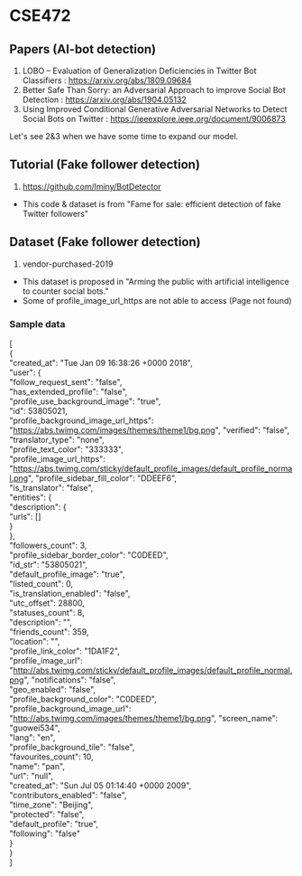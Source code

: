 # CSE472

## Papers (AI-bot detection)

1. LOBO – Evaluation of Generalization Deficiencies in Twitter Bot Classifiers : https://arxiv.org/abs/1809.09684
2. Better Safe Than Sorry: an Adversarial Approach to improve Social Bot Detection : https://arxiv.org/abs/1904.05132
3. Using Improved Conditional Generative Adversarial Networks to Detect Social Bots on Twitter : https://ieeexplore.ieee.org/document/9006873

Let's see 2&3 when we have some time to expand our model.

## Tutorial (Fake follower detection)
1. https://github.com/lminy/BotDetector
+ This code & dataset is from "Fame for sale: efficient detection of fake Twitter followers"

## Dataset (Fake follower detection)
1. vendor-purchased-2019
+ This dataset is proposed in "Arming the public with artificial intelligence to counter social bots."
+ Some of profile_image_url_https are not able to access (Page not found)

### Sample data
[                                                                               
    {                                                                           
        "created_at": "Tue Jan 09 16:38:26 +0000 2018",                         
        "user": {                                                               
            "follow_request_sent": "false",                                     
            "has_extended_profile": "false",                                    
            "profile_use_background_image": "true",                             
            "id": 53805021,                                                     
            "profile_background_image_url_https": "https://abs.twimg.com/images/themes/theme1/bg.png",
            "verified": "false",                                                
            "translator_type": "none",                                          
            "profile_text_color": "333333",                                     
            "profile_image_url_https": "https://abs.twimg.com/sticky/default_profile_images/default_profile_normal.png",
            "profile_sidebar_fill_color": "DDEEF6",                             
            "is_translator": "false",                                           
            "entities": {                                                       
                "description": {                                                
                    "urls": []                                                  
                }                                                               
            },                                                                  
            "followers_count": 3,                                               
            "profile_sidebar_border_color": "C0DEED",                           
            "id_str": "53805021",                                               
            "default_profile_image": "true",                                    
            "listed_count": 0,                                                  
            "is_translation_enabled": "false",                                  
            "utc_offset": 28800,                                                
            "statuses_count": 8,                                                
            "description": "",                                                  
            "friends_count": 359,                                               
            "location": "",                                                     
            "profile_link_color": "1DA1F2",                                     
            "profile_image_url": "http://abs.twimg.com/sticky/default_profile_images/default_profile_normal.png",
            "notifications": "false",                                           
            "geo_enabled": "false",                                             
            "profile_background_color": "C0DEED",                               
            "profile_background_image_url": "http://abs.twimg.com/images/themes/theme1/bg.png",
            "screen_name": "guowei534",                                         
            "lang": "en",                                                       
            "profile_background_tile": "false",                                 
            "favourites_count": 10,                                             
            "name": "pan",                                                      
            "url": "null",                                                      
            "created_at": "Sun Jul 05 01:14:40 +0000 2009",                     
            "contributors_enabled": "false",                                    
            "time_zone": "Beijing",                                             
            "protected": "false",                                               
            "default_profile": "true",                                          
            "following": "false"                                                
        }                                                                       
    }                                                                           
]                
